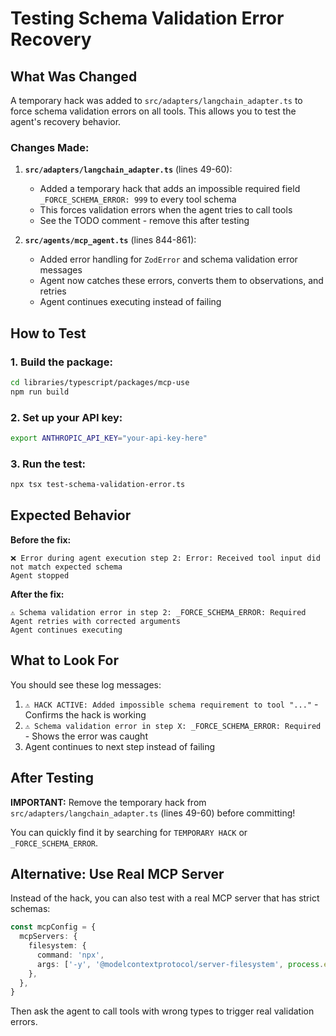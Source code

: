 # Testing Schema Validation Error Recovery

## What Was Changed

A temporary hack was added to `src/adapters/langchain_adapter.ts` to force schema validation errors on all tools. This allows you to test the agent's recovery behavior.

### Changes Made:

1. **`src/adapters/langchain_adapter.ts`** (lines 49-60):
   - Added a temporary hack that adds an impossible required field `_FORCE_SCHEMA_ERROR: 999` to every tool schema
   - This forces validation errors when the agent tries to call tools
   - See the TODO comment - remove this after testing

2. **`src/agents/mcp_agent.ts`** (lines 844-861):
   - Added error handling for `ZodError` and schema validation error messages
   - Agent now catches these errors, converts them to observations, and retries
   - Agent continues executing instead of failing

## How to Test

### 1. Build the package:
```bash
cd libraries/typescript/packages/mcp-use
npm run build
```

### 2. Set up your API key:
```bash
export ANTHROPIC_API_KEY="your-api-key-here"
```

### 3. Run the test:
```bash
npx tsx test-schema-validation-error.ts
```

## Expected Behavior

**Before the fix:**
```
❌ Error during agent execution step 2: Error: Received tool input did not match expected schema
Agent stopped
```

**After the fix:**
```
⚠️ Schema validation error in step 2: _FORCE_SCHEMA_ERROR: Required
Agent retries with corrected arguments
Agent continues executing
```

## What to Look For

You should see these log messages:

1. `⚠️ HACK ACTIVE: Added impossible schema requirement to tool "..."` - Confirms the hack is working
2. `⚠️ Schema validation error in step X: _FORCE_SCHEMA_ERROR: Required` - Shows the error was caught
3. Agent continues to next step instead of failing

## After Testing

**IMPORTANT:** Remove the temporary hack from `src/adapters/langchain_adapter.ts` (lines 49-60) before committing!

You can quickly find it by searching for `TEMPORARY HACK` or `_FORCE_SCHEMA_ERROR`.

## Alternative: Use Real MCP Server

Instead of the hack, you can also test with a real MCP server that has strict schemas:

```typescript
const mcpConfig = {
  mcpServers: {
    filesystem: {
      command: 'npx',
      args: ['-y', '@modelcontextprotocol/server-filesystem', process.env.HOME || '/'],
    },
  },
}
```

Then ask the agent to call tools with wrong types to trigger real validation errors.
